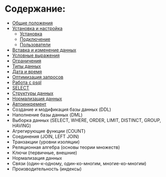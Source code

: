 # Содержание:
- [Общие положения](common.md)
- [Установка и настройка](installation.md)
    - [Установка](installation.md)
    - [Подключение](installation.md)
    - [Пользователи](installation.md)
- [Вставка и изменение данных](insert-and-update.md)
- [Условные выражения](conditional-expressions.md)
- [Ограничения](constraints.md)
- [Типы данных](data-types.md)
- [Дата и время](date-and-time.md)
- [Оптимизация запросов](date-and-time.md)
- [Работа с psql](psql.md)
- [SELECT](select.md)
- [Структуры данных](data-structure.md)
- [Нормализация данных](data-normalize.md)
- [Автоинкремент](auto-increment.md)
- Создание и модификация базы данных (DDL)
- Наполнение базы данных (DML)
- Выборка данных (SELECT, WHERE, ORDER, LIMIT, DISTINCT, GROUP, HAVING)
- Агрегирующие функции (COUNT)
- Соединения (JOIN, LEFT JOIN)
- Транзакции (уровни изоляции)
- Реляционная алгебра (основы теории множеств)
- Ключи (первичные, внешние)
- Нормализация данных
- Связи (один-к-одному, один-ко-многим, многие-ко-многим)
- Производительность (индексы)
